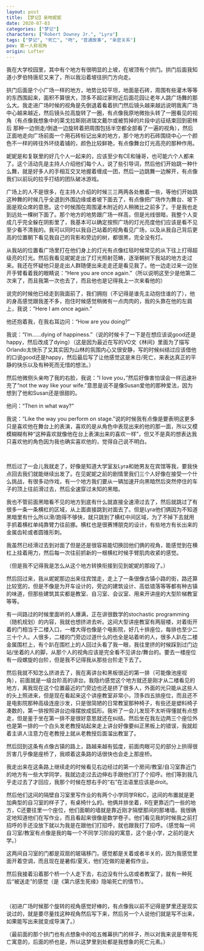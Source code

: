 ```yaml
---
layout: post
title: 【梦记】亲吻妮妮
date: 2020-07-03
categories: ["梦记"]
characters: ["Robert Downey Jr.", "Lyra"]
tags: ["梦记", "死亡", "吻", "普通故事", "亲密关系"]
pov: 第一人称视角
origin: Lofter
---
```


我在大学校园里，其中有个地方有很明显的上坡，在坡顶有个拱门。拱门后面我知道小罗伯特唐尼又来了，所以我沿着坡往拱门方向走。

拱门后面是个小广场一样的地方，地势比较平坦，地面是石砖，周围有些灌木等等的东西围起来，面积不算很大，顶多不超过家附近后面花园让老年人跳广场舞的那么大。我走进广场时候的视角是先倒退着看着拱门然后镜头越来越远说明我离广场中心越来越近，然后镜头拉高旋转了一圈，有点像我原地微抬头转了一圈看见的视角（有点像我想象中的莱戈拉斯刚进瑞文戴尔或被剪掉的片段中远征结束回到密林后 那种一边侧走/倒退一边旋转着把周围包括半空都全部看了一遍的视角），然后正面地走向广场前面一个用石砖标记出来的地方，那个地方的石砖围绕中心一个颜色不一样的砖往外环绕着铺的，颜色比较鲜艳，有点像舞台灯光高亮的那种作用。

妮妮是和复联里的好几个人一起来的，应该至少有CE和锤哥，也可能六个人都来了。这个活动先是主持人介绍他们每个人，说了些引导词，然后他们开始跳一种什么舞，就是好多人的手相互交叉地握着缠成一团，然后一边跳舞一边解开，有点像我们以前玩的拉手打结的团队破冰游戏。

广场上的人不是很多，在主持人介绍的时候三三两两各处散着一些，等他们开始跳这种舞的时候几乎全退到外围边缘或者坡下面去了，有点像把广场作为舞台、坡下面是观众席的意思。这个时候围在周围灌木附近的人稍微比之前多了。于是我也走到远处一棵树下面了。那个地方的地势跟广场一样高，但是光线很暗，我整个人变成几乎完全躲在阴影里了，我基本可以确定按照广场的灯光亮度他们应该是看不见至少看不清我的。我可以同时以我自己站着的视角看见广场，以及从我自己背后更高的位置朝下看见我自己的背影和旁边的树，都很黑，完全没有灯。

从我站的位置看广场里打在他们身上的灯光有点像红毯时候常见的从下往上打得超级亮的灯光。然后我看见妮妮走出了灯光照射范畴，逐渐朝树下我站的地方走过来。我还在怀疑他只是走出人群随便出来走走还是看见我了。他一边走过来一边张开手臂看着我的眼睛说：“Here you are once again.”（所以说明这至少是他第二次来了，而且我第一次也去了，而且他也是记得我上一次来看他的）

说完的时候他已经走到我面前了，我们拥抱（不记得是谁先主动抱住谁的了），他的身高感觉跟我差不多，抱住时候感觉稍微有一点肉肉的，我的头靠在他的左肩上，我说：“Here I am once again.”

他还抱着我，在我右耳边问：“How are you doing?”

我说：“I’m……dying of happiness.”（说的时候卡了一下是在想应该说good还是happy，然后改成了dying）（这是因为最近在写的VO文《林间》里面为了描写Orlando太快乐了又其实因为山林的氛围内心又很安静，写的时候纠结过应该借他的口说good还是happy，然后最后写了让他感觉这是末日/死亡，来表达真正的平静的快乐以及有种死而无惜的想法。）

然后他微侧头亲吻了我的右脸，我说：“I love you，”然后好像害怕误会一样迅速补充了“not the way like your wife.”意思是说不是像Susan爱他的那种爱法，因为想到了他和Susan还是很甜的。

他问：“Then in what way?”

我说：“Like the way you perform on stage.”说的时候我有点像是要表明这更多只是喜欢他在舞台上的表演，喜欢的是从角色中表现出来的他的那一面，所以又模模糊糊有种“这种喜欢就像他在台上表演出来的喜欢一样”，但又不是真的想表达我只喜欢他的角色因为我也确实喜欢他的，觉得自己说不明白。

<br>

然后过了一会儿我就走了，好像是知道大学室友Lyra和她男友在宾馆等我，要我快点回去我们就能继续出发了。在见妮妮之前的剧情里我们三个人好像在接受一个什么挑战，有很多动作戏，有一个地方我们要从一辆加速开向黑暗然后突然停住的车子的顶上往前滑过去，然后全速穿过未知的黑暗。

我也不管前面黑暗看不见的地方到底有什么就直接全速滑过去了，然后就跳过了有很多一条一条横杠的区域，从上面直接跳到对面去了。但是Lyra他们俩因为不知道黑暗里有什么所以滑/跑得不够快，就只跳到了横杠中间区域，为了不掉下去就用手抓着横杠单纯靠臂力往前挪。横杠也是很赛博朋克的设计，有些地方有长出来的金属齿轮或者圆锥形刺。

我虽然已经滑过去到对面了但是还是很容易能切换回他们俩的视角，能感觉到在横杠上挂着用力，然后每一次往前抓新的一根横杠时候手臂肌肉收紧的感觉。

（但是我不记得我是怎么从这个地方转换衔接到见到妮妮的那段了。）

然后回过来，我从妮妮那边出来往宾馆走，走上了一条很像古镇小路的街，路还算比较宽的，但是不像是为开车设计的，旁边的建筑设计、高低错落等等都有种古镇的味道，但那些建筑其实都是教室、自习室、会议室、用来开讲座的大型阶梯教室等等。

有一间路过的时候里面听的人爆满，正在讲很数学的stochastic programming（随机规划）的内容，我就也想挤进去听。这间大型讲座教室有两层楼，对着街开着的门相当于二楼入口，一楼大得也像是个电影院，好几十排座位，每排也至少二三十个人。人很多，二楼的门旁边过道什么的也全是站着听的人，很多人趴在二楼金属围栏上，有个趴在围栏上的人回过头看了我一眼，我往里挤的时候踩到过门边站/坐着的人的脚，从那个人的视角应该是完全看不见讲台/舞台的。要去一楼座位有一段螺旋的台阶，但是我不记得我从那些台阶走下去了。

然后我就不知怎么挤进去了，我在离讲台和黑板很近的第一排（可能像池座视角），前面就是一级台阶高的讲台。我隐约感觉这个地方就还是刚才从二楼看见的地方，离我现在这个位置最近的门旁边也还是挤了很多人，外面的光只能从这些人的头上照进来，但是现在看起来这个讲座教室非常小，顶多四五排座位，而且还不是电影院那种高级连座沙发，只是很简陋的日常教室那种椅子，有些还是塑料椅子凑数的，第一排按照讲台边缘摆放成弧形。我听了一会儿发现不太听得懂就有点想走，但是鉴于坐在第一排不是很好意思就还在纠结。然后坐在我左边两三个座位外也是第一排的一个白头发老教授站起来走上讲台好像要纠正黑板上的错误，我就趁着主讲人注意力在老教授上就从老教授后面溜出教室了。

然后回到这条有点像古镇的路上，路越来越有弧度，前面肉眼可见的部分上拱得很厉害几乎像是座桥了，我顺着这条路的话很快也会走上那座桥。

我走出来在这条路上继续走的时候看见右边经过的第一个房间/教室/自习室靠近门的地方有一些大学同学，我就边走过去边伸右手跟他们打了个招呼。他们等到我几乎走过去了才回应，我那个时候在想右手的“右”在法语里应该是droit。

然后他们这间的隔壁自习室里写作业的有两个小学同学R和C，这间的布置就是更加典型的自习室的样子了，有桌椅什么的。他俩并排坐着，R在更靠近门一些的地方，C还要往里一个座位，他们面朝的墙就是靠近刚才隔壁那间的那堵墙。我很确定地知道他们在写作业，而且看起来很像是数学卷子。他们看见我的时候我之前打招呼的手还没放下就以为我是在跟他们打招呼，就也跟我打了招呼。（感觉每一间自习室/教室有点像是我的每一个不同学习阶段的寓意，这个是小学，之前的是大学。）

这两间自习室的门都是双扇的玻璃移门，感觉都是关着或者半关的，因为我感觉里面开着空调，而且现在是暑假/夏天，他们在做的是暑假作业。

然后我接着沿着那个桥一个人走下去，右边没有什么店或者教室了，就有一种死后“被送走”的感觉（是《第六感生死缘》隐喻死亡的情节）。

<br>

（初进广场时候那个旋转的视角感觉好棒的，有点像我以前不记得是梦里还是现实说过的，就是要尽量找这种视角然后写下来，然后另一个人说他们就是写不出来，如果能写出来就变成导演了。）

（最前面的那个拱门也有点想象中的哈五帷幕拱门的样子，所以对我来说是带有死亡寓意的，后面的桥也是，所以这梦里到处都是我想象的死亡元素。）

 